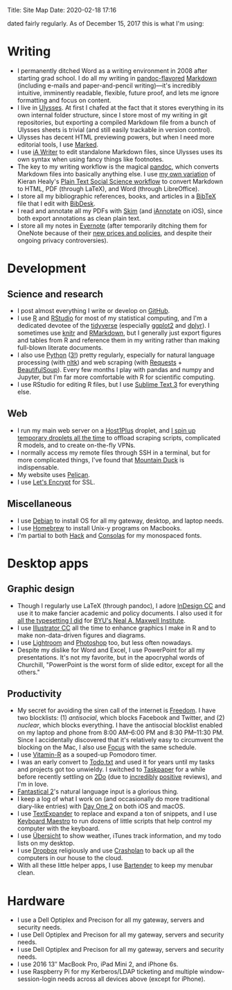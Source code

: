 Title: Site Map
Date: 2020-02-18 17:16


dated fairly regularly. As of December 15, 2017 this is what I'm using:

# Writing

- I permanently ditched Word as a writing environment in 2008 after starting grad school. I do all my writing in [pandoc-flavored](http://pandoc.org/) [Markdown](https://daringfireball.net/projects/markdown/) (including e-mails and paper-and-pencil writing)—it's incredibly intuitive, imminently readable, flexible, future proof, and lets me ignore formatting and focus on content.
- I live in [Ulysses](http://ulyssesapp.com/). At first I chafed at the fact that it stores everything in its own internal folder structure, since I store most of my writing in git repositories, but exporting a compiled Markdown file from a bunch of Ulysses sheets is trivial (and still easily trackable in version control).
- Ulysses has decent HTML previewing powers, but when I need more editorial tools, I use [Marked](http://marked2app.com/).
- I use [iA Writer](https://ia.net/writer/) to edit standalone Markdown files, since Ulysses uses its own syntax when using fancy things like footnotes.
- The key to my writing workflow is the magical [pandoc](http://pandoc.org/), which converts Markdown files into basically anything else. I use [my own variation](https://github.com/egberts/Global-Pandoc-files) of Kieran Healy's [Plain Text Social Science workflow](http://plain-text.co/) to convert Markdown to HTML, PDF (through LaTeX), and Word (through LibreOffice).
- I store all my bibliographic references, books, and articles in a [BibTeX](http://www.bibtex.org/) file that I edit with [BibDesk](http://bibdesk.sourceforge.net/).
- I read and annotate all my PDFs with [Skim](http://skim-app.sourceforge.net/) (and [iAnnotate](http://www.iannotate.com/) on iOS), since both export annotations as clean plain text.
- I store all my notes in [Evernote](https://www.evernote.com/) (after temporarily ditching them for OneNote because of their [new prices and policies](https://blog.evernote.com/blog/2016/06/28/changes-to-evernotes-pricing-plans/), and despite their ongoing privacy controversies).

# Development

## Science and research

- I post almost everything I write or develop on [GitHub](https://github.com/egberts).
- I use [R](https://www.r-project.org/) and [RStudio](https://www.rstudio.com/) for most of my statistical computing, and I'm a dedicated devotee of the [tidyverse](http://tidyverse.org/) (especially [ggplot2](http://ggplot2.org/) and [dplyr](https://cran.rstudio.com/web/packages/dplyr/vignettes/introduction.html)). I sometimes use [knitr](http://yihui.name/knitr/) and [RMarkdown](http://rmarkdown.rstudio.com/), but I generally just export figures and tables from R and reference them in my writing rather than making full-blown literate documents.
- I also use [Python](https://www.python.org/) ([3!](http://www.onthelambda.com/2014/05/13/damn-the-torpedoes-full-speed-ahead-making-the-switch-to-python-3/)) pretty regularly, especially for natural language processing (with [nltk](http://www.nltk.org/)) and web scraping (with [Requests](http://docs.python-requests.org/en/master/) + [BeautifulSoup](https://www.crummy.com/software/BeautifulSoup/bs4/doc/)). Every few months I play with pandas and numpy and Jupyter, but I'm far more comfortable with R for scientific computing.
- I use RStudio for editing R files, but I use [Sublime Text 3](https://sublimetext.com/3) for everything else.

## Web

- I run my main web server on a [Host1Plus](https://www.host1plus.com/) droplet, and [I spin up temporary droplets all the time](https://github.com/egberts/cloud-config-files) to offload scraping scripts, complicated R models, and to create on-the-fly VPNs.
- I normally access my remote files through SSH in a terminal, but for more complicated things, I've found that [Mountain Duck](https://mountainduck.io/) is indispensable.
- My website uses [Pelican](http://blog.getpelican.com/).
- I use [Let's Encrypt](https://letsencrypt.org/) for SSL.

## Miscellaneous

- I use [Debian](http://debian.org/) to install OS for all my gateway, desktop,
  and laptop needs.
- I use [Homebrew](http://brew.sh/) to install Unix-y programs on Macbooks.
- I'm partial to both [Hack](https://sourcefoundry.org/hack/) and [Consolas](https://en.wikipedia.org/wiki/Consolas) for my monospaced fonts.


# Desktop apps

## Graphic design

- Though I regularly use LaTeX (through pandoc), I adore [InDesign CC](https://www.adobe.com/products/indesign.html) and use it to make fancier academic and policy documents. I also used it for [all the typesetting I did](https://github.com/egberts/maxwell-institute-typesetting/blob/master/books-i-made.md) for [BYU's Neal A. Maxwell Institute](http://mi.byu.edu/).
- I use [Illustrator CC](https://www.adobe.com/products/illustrator.html) all the time to enhance graphics I make in R and to make non-data-driven figures and diagrams.
- I use [Lightroom](https://www.adobe.com/products/photoshop-lightroom.html) and [Photoshop](https://www.adobe.com/products/photoshop.html) too, but less often nowadays.
- Despite my dislike for Word and Excel, I use PowerPoint for all my presentations. It's not my favorite, but in the apocryphal words of Churchill, "PowerPoint is the worst form of slide editor, except for all the others."

## Productivity

- My secret for avoiding the siren call of the internet is [Freedom](https://freedom.to/). I have two blocklists: (1) *antisocial*, which blocks Facebook and Twitter, and (2) *nuclear*, which blocks everything. I have the antisocial blocklist enabled on my laptop and phone from 8:00 AM–6:00 PM and 8:30 PM–11:30 PM. Since I accidentally discovered that it's relatively easy to circumvent the blocking on the Mac, I also use [Focus](https://heyfocus.com/) with the same schedule.
- I use [Vitamin-R](http://www.publicspace.net/Vitamin-R/) as a souped-up Pomodoro timer.
- I was an early convert to [Todo.txt](http://todotxt.com/) and used it for years until my tasks and projects got too unwieldy. I switched to [Taskpaper](https://www.taskpaper.com/) for a while before recently settling on [2Do](http://www.2doapp.com/) (due to [incredibly](https://www.macstories.net/stories/why-2do-is-my-new-favorite-ios-task-manager/) [positive](https://brooksreview.net/2016/01/2do/) reviews), and I'm in love.
- [Fantastical 2](https://flexibits.com/fantastical)'s natural language input is a glorious thing.
- I keep a log of what I work on (and occasionally do more traditional diary-like entries) with [Day One 2](http://dayoneapp.com/) on both iOS and macOS.
- I use [TextExpander](https://smilesoftware.com/textexpander) to replace and expand a ton of snippets, and I use [Keyboard Maestro](https://www.keyboardmaestro.com/main/) to run dozens of little scripts that help control my computer with the keyboard.
- I use [Übersicht](http://tracesof.net/uebersicht/) to show weather, iTunes track information, and my todo lists on my desktop.
- I use [Dropbox](https://www.dropbox.com) religiously and use [Crashplan](https://www.code42.com/crashplan/) to back up all the computers in our house to the cloud.
- With all these little helper apps, I use [Bartender](https://www.macbartender.com/) to keep my menubar clean.

# Hardware

- I use a Dell Optiplex and Precison for all my gateway, servers and security
  needs.
- I use Dell Optiplex and Precison for all my gateway, servers and security
  needs.
- I use Dell Optiplex and Precison for all my gateway, servers and security
  needs.
- I use 2016 13″ MacBook Pro, iPad Mini 2, and iPhone 6s.
- I use Raspberry Pi for my Kerberos/LDAP ticketing and multiple window-session-login needs across all devices above (except for iPhone).
